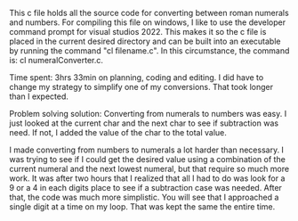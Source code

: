 This c file holds all the source code for converting between roman numerals and numbers. For compiling this file on windows, I like to use the developer command prompt for visual studios 2022. This makes it so the c file is placed in the current desired directory and can be built into an executable by running the command "cl filename.c". In this circumstance, the command is: cl numeralConverter.c.

Time spent: 3hrs 33min on planning, coding and editing.
I did have to change my strategy to simplify one of my conversions. That took longer than I expected.

Problem solving solution:
Converting from numerals to numbers was easy. I just looked at the current char and the next char to see if subtraction was need. If not, I added the value of the char to the total value.

I made converting from numbers to numerals a lot harder than necessary. I was trying to see if I could get the desired value using a combination of the current numeral and the next lowest numeral, but that require so much more work. It was after two hours that I realized that all I had to do was look for a 9 or a 4 in each digits place to see if a subtraction case was needed. After that, the code was much more simplistic. You will see that I approached a single digit at a time on my loop. That was kept the same the entire time.
